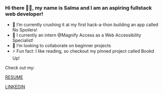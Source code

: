 <!--
[![MasterHead](https://i.pinimg.com/originals/e0/30/16/e030160be5376609c9fc10c3837fa18a.gif)]
-->


### Hi there 👋🏾, my name is Salma and I am an aspiring fullstack web developer!
- 🔭 I’m currently crushing it at my first hack-a-thon building an app called No Spoilers!
- 🌱 I currently an intern @Magnify Access as a Web Accessibility Specialist!
- 👯 I’m looking to collaborate on beginner projects
- ⚡ Fun fact: I like reading, so checkout my pinned project called Bookd Up!

Check out my:  

[RESUME](https://github.com/salmy101/Resume/blob/main/SalmaIbrahim.pdf)

[LINKEDIN](https://www.linkedin.com/in/salma-ibrahim-a1275817a/)

<!--
**salmy101/salmy101** is a ✨ _special_ ✨ repository because its `README.md` (this file) appears on your GitHub profile.
Here are some ideas to get you started:
- 🔭 I’m currently working on my portfolio!
- 🌱 I’m currently reviewing JS/HTML/CSS basics with mini projects.
- 👯 I’m looking to collaborate on projects
- 📫 How to reach me: https://www.linkedin.com/in/salma-ibrahim-a1275817a/
- ⚡ Fun fact: I like reading, so checkout my pinned project called Bookd Up!
-->
